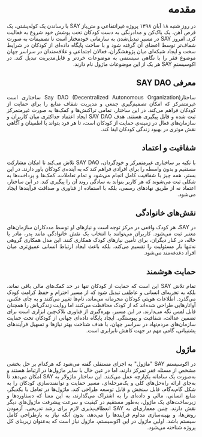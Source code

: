 <div style="direction: rtl; text-align: justify;">

# مقدمه

در روز شنبه ۱۸ آبان ۱۳۹۸ پروژه‌ غیرانتفاعی و متن‌باز SAY با رساندن یک کوله‌پشتی، یک قرص آهن، یک پاک‌کن و مدادرنگی به دست کودکان تحت پوشش خود شروع به فعالیت کرد. امروز SAY در مسیر تبدیل‌شدن به سازمانی خودمختار است تا تصمیمات به صورت شفاف‌تر توسط اعضای آن گرفته شود و با ساخت پایگاه داده‌ای از کودکان در شرایط سخت و ایجاد شبکه‌ای میان پژوهشگران، فعالان اجتماعی و علاقه‌مندان در سراسر جهان موضوع فقر را با نگاهی سیستمی به موضوعات خردتر و قابل‌مدیریت‌ تبدیل کند.  در اکوسیستمِ SAY هر یک از این موضوعات ماژول نام دارند.



## معرفی SAY DAO

ساختارSay DAO  (Decentralized Autonomous Organization) ساختاری است غیرمتمرکز که امکان تصمیم‌گیری جمعی و مدیریت شفاف منابع را برای حمایت از کودکان فراهم می‌کند. در این ساختار، تمامی تراکنش‌ها و کمک‌ها به صورت غیرمتمرکز ثبت شده و قابل پیگیری هستند. هدف SAY DAO ایجاد اعتماد حداکثری میان کاربران و سازمان‌های فعال در زمینه‌ی حمایت از کودکان است، تا هر فرد بتواند با اطمینان و آگاهی نقش موثری در بهبود زندگی کودکان ایفا کند.



## شفافیت و اعتماد

با تکیه بر ساختاری غیرمتمرکز و خودگردان، SAY DAO تلاش می‌کند تا امکان مشارکت مستقیم و بدون واسطه را برای افرادی فراهم کند که به آینده‌ی کودکان باور دارند. در این بستر، همه چیز با شفافیت کامل انجام می‌شود و تمام تعاملات، کمک‌ها و پرداخت‌ها به شکلی ثبت می‌شوند که هر کاربر بتواند به سادگی روند آن را پیگیری کند. در این ساختار، اعتماد نه از طریق نهادهای رسمی، بلکه با استفاده از فناوری و صداقت فرآیندها ایجاد می‌شود.

## نقش‌های خانوادگی

در SAY، هر کودک واقعی در مرکز توجه است و نیازهای او توسط مددکاران سازمان‌های معتبر ثبت می‌شود. کاربران می‌توانند با انتخاب یک نقش خانوادگی مانند پدر، مادر یا خاله، در کنار دیگران، برای تأمین نیازهای کودک همکاری کنند. این مدل همکاری گروهی نه‌تنها بار مسئولیت را تقسیم می‌کند، بلکه باعث ایجاد ارتباط انسانی عمیق‌تری میان افراد دغدغه‌مند می‌شود.

## حمایت هوشمند

تمام تلاش SAY این است که حمایت از کودکان تنها در حد کمک‌های مالی باقی نماند، بلکه به تجربه‌ای انسانی و عاطفی تبدیل شود که از مسیر احترام و حفظ کرامت کودک می‌گذرد. اطلاعات هویتی کودکان محرمانه می‌ماند، نام‌ها تغییر می‌کنند و به جای عکس، آواتارهایی طراحی شده‌اند که از کودک محافظت می‌کنند اما روایت زندگی‌اش را همچنان قابل لمس نگه می‌دارند. در این مسیر، بهره‌گیری از فناوری بلاک‌چین ابزاری است برای تضمین عدالت، شفافیت و پیوستگی. ایجاد پایگاه داده‌ای جهانی از کودکان تحت حمایت سازمان‌های مردم‌نهاد در سراسر جهان، با هدف شناخت بهتر نیازها و تسهیل فرآیندهای پشتیبانی، گامی مهم در جهت کاهش نابرابری است.

## ماژول

در اکوسیستم SAY  "ماژول" به اجزای مستقلی گفته می‌شود که هرکدام بر حل بخشی مشخص از مسئله فقر تمرکز دارند، اما در عین حال با سایر ماژول‌ها در ارتباط هستند و به‌صورت یک سامانه یکپارچه عمل می‌کنند. این ساختار ماژولار به SAY امکان می‌دهد تا به‌جای ارائه راه‌حل‌های کلی و یک‌مرحله‌ای، مسیر حمایت و توانمندسازی کودکان را به شکل گام‌به‌گام، قابل سنجش و قابل توسعه طراحی کند. ماژول‌ها در تعامل با یکدیگر، منابع انسانی، مالی و داده‌ای را به اشتراک می‌گذارند، به این معنا که دستاوردها و زیرساخت‌های یک ماژول، به‌طور مستقیم در کیفیت و سرعت پیشرفت ماژول‌های دیگر نقش دارند. چنین معماری‌ای به SAY انعطاف‌پذیری لازم برای رشد تدریجی، آزمودن روش‌ها، و بهینه‌سازی مداوم فرآیندها را می‌دهد، بدون آنکه نیاز به بازطراحی کامل سیستم باشد. اولین ماژول در این اکوسیستم، ماژول نیاز است که به‌عنوان زیربنای کل پروژه شناخته می‌شود.



</div>
